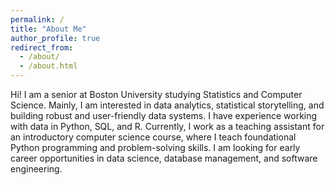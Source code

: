 ```yaml
---
permalink: /
title: "About Me"
author_profile: true
redirect_from: 
  - /about/
  - /about.html
---
```


Hi! I am a senior at Boston University studying Statistics and Computer Science. Mainly, I am interested in data analytics, statistical storytelling, and building robust and user-friendly data systems. I have experience working with data in Python, SQL, and R. Currently, I work as a teaching assistant for an introductory computer science course, where I teach foundational Python programming and problem-solving skills. I am looking for early career opportunities in data science, database management, and software engineering. 
